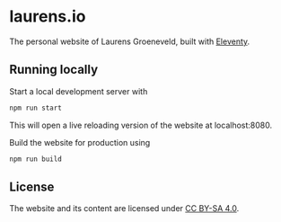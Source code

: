 # laurens.io
The personal website of Laurens Groeneveld, built with [Eleventy](https://11ty.dev).

## Running locally
Start a local development server with
```sh
npm run start
```
This will open a live reloading version of the website at localhost:8080.

Build the website for production using
```sh
npm run build
```

## License
The website and its content are licensed under [CC BY-SA 4.0](https://creativecommons.org/licenses/by-sa/4.0/).
